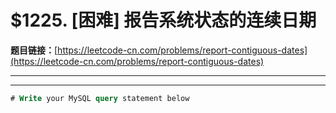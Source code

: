 # $1225. [困难] 报告系统状态的连续日期

**题目链接：**[https://leetcode-cn.com/problems/report-contiguous-dates](https://leetcode-cn.com/problems/report-contiguous-dates)

---

<Cards card="leetcode_1225_report-contiguous-dates"></Cards>

---

```sql
# Write your MySQL query statement below
```